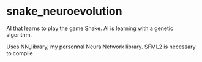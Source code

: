 # snake_neuroevolution
AI that learns to play the game Snake.
AI is learning with a genetic algorithm.

Uses NN_library, my personnal NeuralNetwork library.
SFML2 is necessary to compile
